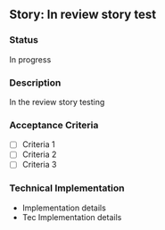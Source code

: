 ## Story: In review story test

### Status

In progress

### Description

In the review story 
testing

### Acceptance Criteria

- [ ] Criteria 1
- [ ] Criteria 2
- [ ] Criteria 3

### Technical Implementation

- Implementation details
- Tec Implementation details

